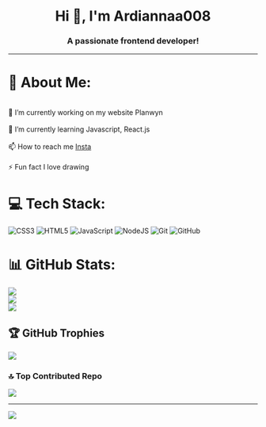 <h1 align="center">Hi 👋, I'm Ardiannaa008</h1>
<h3 align="center">A passionate frontend developer!</h3>

---
# 💫 About Me:
<br>🔭 I’m currently working on my website Planwyn<br><br>🌱 I’m currently learning Javascript, React.js<br><br>📫 How to reach me [Insta](https://www.instagram.com/ardianaajdarii/)<br><br>⚡ Fun fact I love drawing


# 💻 Tech Stack:
![CSS3](https://img.shields.io/badge/css3-%231572B6.svg?style=for-the-badge&logo=css3&logoColor=white) ![HTML5](https://img.shields.io/badge/html5-%23E34F26.svg?style=for-the-badge&logo=html5&logoColor=white) ![JavaScript](https://img.shields.io/badge/javascript-%23323330.svg?style=for-the-badge&logo=javascript&logoColor=%23F7DF1E) ![NodeJS](https://img.shields.io/badge/node.js-6DA55F?style=for-the-badge&logo=node.js&logoColor=white) ![Git](https://img.shields.io/badge/git-%23F05033.svg?style=for-the-badge&logo=git&logoColor=white) ![GitHub](https://img.shields.io/badge/github-%23121011.svg?style=for-the-badge&logo=github&logoColor=white)
# 📊 GitHub Stats:
![](https://github-readme-stats.vercel.app/api?username=Ardiannaa008&theme=radical&hide_border=false&include_all_commits=true&count_private=false)<br/>
![](https://nirzak-streak-stats.vercel.app/?user=Ardiannaa008&theme=radical&hide_border=false)<br/>
![](https://github-readme-stats.vercel.app/api/top-langs/?username=Ardiannaa008&theme=radical&hide_border=false&include_all_commits=true&count_private=false&layout=compact)

## 🏆 GitHub Trophies
![](https://github-profile-trophy.vercel.app/?username=Ardiannaa008&theme=radical&no-frame=true&no-bg=false&margin-w=4)


### 🔝 Top Contributed Repo
![](https://github-contributor-stats.vercel.app/api?username=Ardiannaa008&limit=5&theme=nord&combine_all_yearly_contributions=true)

---
[![](https://visitcount.itsvg.in/api?id=Ardiannaa008&icon=0&color=6)](https://visitcount.itsvg.in)

<!-- Proudly created with GPRM ( https://gprm.itsvg.in ) -->
